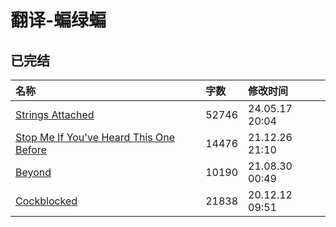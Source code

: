 # 翻译-蝙绿蝙

## 已完结

|名称|字数|修改时间|
|:-|:-|:-|
|[Strings Attached](Strings%20Attached.md)|52746|24.05.17 20:04|
|[Stop Me If You've Heard This One Before](Stop%20Me%20If%20You've%20Heard%20This%20One%20Before.md)|14476|21.12.26 21:10|
|[Beyond](Beyond.md)|10190|21.08.30 00:49|
|[Cockblocked](Cockblocked.md)|21838|20.12.12 09:51|
